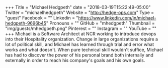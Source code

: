 +++
Title = "Michael Hedgpeth"
date = "2018-03-19T15:22:49-05:00"
Twitter = "michaelhedgpeth"
Website = "http://hedge-ops.com"
Type = "guest"
Facebook = ""
Linkedin = "https://www.linkedin.com/in/michael-hedgpeth-9696b45"
Pronouns = ""
GitHub = "mhedgpeth"
Thumbnail = "img/guests/mhedgpeth.png"
Pinterest = ""
Instagram = ""
YouTube = ""
+++
Michael is a Software Architect at NCR working to introduce devops into their Hospitality organization. Change in large organizations require a lot of political skill, and Michael has learned through trial and error what works and what doesn't. When pure technical skill wouldn't suffice, Michael has had to discover the power of his personal brand both internally and externally in order to reach his company's goals and his own goals.

